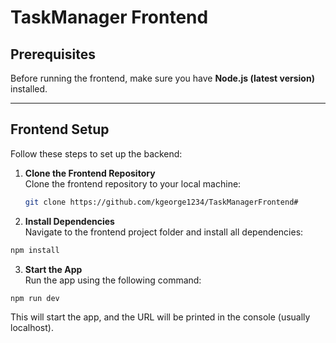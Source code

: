 # TaskManager Frontend

## Prerequisites

Before running the frontend, make sure you have **Node.js (latest version)** installed.

---

## Frontend Setup

Follow these steps to set up the backend:

1. **Clone the Frontend Repository**  
   Clone the frontend repository to your local machine:
   ```bash
   git clone https://github.com/kgeorge1234/TaskManagerFrontend#
   ```

2.  **Install Dependencies**  
   Navigate to the frontend project folder and install all dependencies:
   ```bash
   npm install
   ```

3.  **Start the App**  
   Run the app using the following command:
   ```bash
   npm run dev
   ```
   This will start the app, and the URL will be printed in the console (usually localhost).
   

